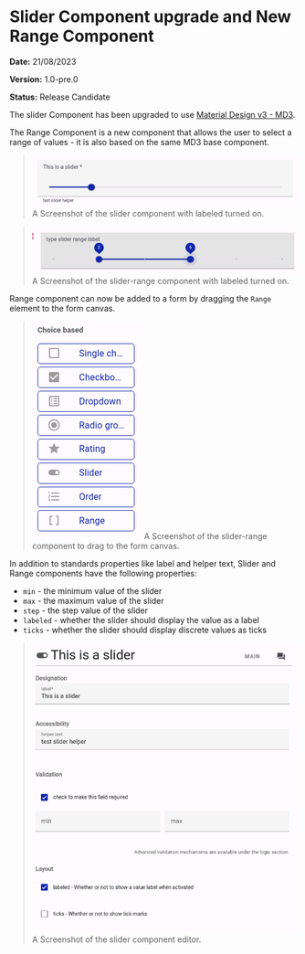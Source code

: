 # Slider Component upgrade and New Range Component

**Date:** 21/08/2023

**Version:** 1.0-pre.0

**Status:** Release Candidate

The slider Component has been upgraded to use [Material Design v3 - MD3](https://github.com/material-components/material-web/blob/main/docs/components/slider.md).

The Range Component is a new component that allows the user to select a range of values - it is also based on the same MD3 base component. 

> ![Default Slider Component](./assets/slider-simple.png)
> A Screenshot of the slider component with labeled turned on. 


> ![Range Slider ](./assets/slider-range.png)
> A Screenshot of the slider-range component with labeled turned on. 

Range component can now be added to a form by dragging the `Range` element to the form canvas.

> ![Select Range Slider ](./assets/slider-select-range.png)
> A Screenshot of the slider-range component to drag to the form canvas.

In addition to standards properties like label and helper text, Slider and Range components have the following properties:
- `min` - the minimum value of the slider
- `max` - the maximum value of the slider
- `step` - the step value of the slider
- `labeled` - whether the slider should display the value as a label
- `ticks` - whether the slider should display discrete values as ticks

> ![Slider Editor](./assets/slider-edit.png)
> A Screenshot of the slider component editor.

